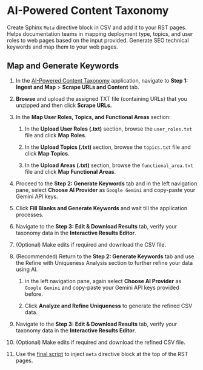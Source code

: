 # AI-Powered Content Taxonomy

Create Sphinx `Meta` directive block in CSV and add it to your RST pages. Helps documentation teams in mapping deployment type, topics, and user roles to web pages based on the input provided. Generate SEO technical keywords and map them to your web pages. 

## Map and Generate Keywords

1. In the [AI-Powered Content Taxonomy](https://intelligent-content-mapping.streamlit.app/) application, navigate to  **Step 1: Ingest and Map** \> **Scrape URLs and Content** tab.  

2. **Browse** and upload the assigned TXT file (containing URLs) that you unzipped and then click **Scrape URLs.**  

3. In the **Map User Roles, Topics, and Functional Areas** section:  

   1. In the **Upload User Roles (.txt)** section, browse the `user_roles.txt` file and click **Map Roles**.  

   2. In the **Upload Topics (.txt)** section, browse the `topics.txt` file and click **Map Topics**.  

   3. In the **Upload Areas (.txt)** section, browse the `functional_area.txt` file and click **Map Functional Areas**.  

4. Proceed to the **Step 2: Generate Keywords** tab and in the left navigation pane, select **Choose AI Provider** as `Google Gemini` and copy-paste your Gemini API keys.   

5. Click **Fill Blanks and Generate Keywords** and wait till the application processes.  

6. Navigate to the **Step 3: Edit & Download Results** tab, verify your taxonomy data in the **Interactive Results Editor**.  

7. (Optional) Make edits if required and download the CSV file.

8. (Recommended) Return to the **Step 2: Generate Keywords** tab and use the Refine with Uniqueness Analysis section to further refine your data using AI.  

   1. in the left navigation pane, again select **Choose AI Provider** as `Google Gemini` and copy-paste your Gemini API keys provided before.  

   2. Click **Analyze and Refine Uniqueness** to generate the refined CSV data.  

9. Navigate to the **Step 3: Edit & Download Results** tab, verify your taxonomy data in the **Interactive Results Editor**.  

10. (Optional) Make edits if required and download the refined CSV file.

11.  Use the [final script](https://github.com/mrsauravs/alation_scripts/blob/main/update_rst_metadata.py) to inject `meta` directive block at the top of the RST pages.

